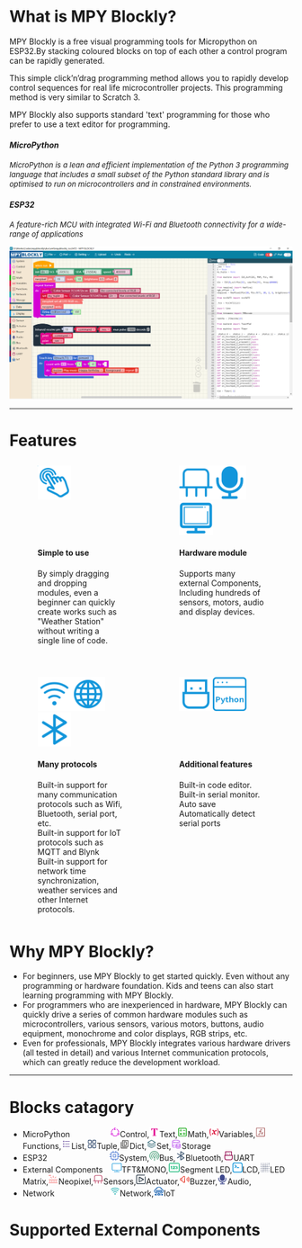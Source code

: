 <style>
.divTable{
	display: table;
	width: 100%;
  border: 0px;
}
.divTableRow {
	display: table-row;
  border: 0px;
}

.divTableCell, .divTableHead {
	border: 0px;
	display: table-cell;
	padding: 10px 50px;
  width:50%;
}

</style>

# What is MPY Blockly?
MPY Blockly is a free visual  programming tools for Micropython on ESP32.By stacking coloured blocks on top of each other a control program can be rapidly generated. 

This simple click’n’drag programming method allows you to rapidly develop control sequences for real life microcontroller projects. This programming method is very similar to Scratch 3.

MPY Blockly also supports standard  'text' programming for those who prefer to use a text editor for programming. 

#### *MicroPython*
*<font size=2>MicroPython is a lean and efficient implementation of the Python 3 programming language that includes a small subset of the Python standard library and is optimised to run on microcontrollers and in constrained environments.</font>*

#### *ESP32*
*<font size=2>A feature-rich MCU with integrated Wi-Fi and Bluetooth connectivity for a wide-range of applications</font>*

<img src="./assets/screenshot1.png"/>

----
# Features

<div class="divTable" style="width: 100%;" >
<div class="divTableBody">
<div class="divTableRow">
<div class="divTableCell"><img src="./assets/fi1.png" width="60"></div>
<div class="divTableCell"><img src="./assets/fi2_1.png" width="60"><img src="./assets/fi2_2.png" width="60"><img src="./assets/fi2_3.png" width="60"></div>
</div>
<div class="divTableRow">
<div class="divTableCell"><strong>Simple to use</strong></div>
<div class="divTableCell"><strong>Hardware module</strong></div>
</div>
<div class="divTableRow">
<div class="divTableCell">By simply dragging and dropping modules, even a beginner can quickly create works such as "Weather Station" without writing a single line of code.</div>
<div class="divTableCell">Supports many external Components, Including hundreds of  sensors, motors, audio and display devices.</div>
</div>
<div class="divTableRow">
<div class="divTableCell">&nbsp;</div>
<div class="divTableCell">&nbsp;</div>
</div>
<div class="divTableRow">
<div class="divTableCell"><img src="./assets/fi3_1.png" width="60"><img src="./assets/fi3_2.png" width="60"><img src="./assets/fi3_3.png" width="60"></div>
<div class="divTableCell"><img src="./assets/fi4_1.png" width="60"><img src="./assets/fi4_2.png" width="60"></div>
</div>
<div class="divTableRow">
<div class="divTableCell"><strong>Many protocols</strong></div>
<div class="divTableCell"><strong>Additional features</strong></div>
</div>
<div class="divTableRow">
<div class="divTableCell">Built-in support for many communication protocols such as Wifi, Bluetooth, serial port, etc. <br/>Built-in support for IoT protocols such as MQTT and Blynk<br/> Built-in support for network time synchronization, weather services and other Internet protocols.
</div>
<div class="divTableCell">Built-in code editor.<br/> Built-in serial monitor.<br/>Auto save<br/>Automatically detect serial ports
</div>
</div>
</div>
</div>

# Why MPY Blockly?
- For beginners, use MPY Blockly to get started quickly. Even without any programming or hardware foundation. Kids and teens can also start learning programming with MPY Blockly.
- For programmers who are inexperienced in hardware, MPY Blockly can quickly drive a series of common hardware modules such as microcontrollers, various sensors, various motors, buttons, audio equipment, monochrome and color displays, RGB  strips, etc.
- Even for professionals, MPY Blockly integrates various hardware drivers (all tested in detail) and various Internet communication protocols, which can greatly reduce the development workload.

----
# Blocks catagory
- MicroPython&nbsp;&nbsp;&nbsp;&nbsp;&nbsp;&nbsp;&nbsp;&nbsp;&nbsp;&nbsp;&nbsp;&nbsp;&nbsp;&nbsp;&nbsp; &nbsp;&nbsp;<img src="./assets/icons/catControl.png">Control,<img src="./assets/icons/catText.png">Text,<img src="./assets/icons/catMath.png">Math,<img src="./assets/icons/catVar.png">Variables,<img src="./assets/icons/catFun.png">Functions,<img src="./assets/icons/catList.png">List,<img src="./assets/icons/catTuple.png">Tuple,<img src="./assets/icons/catDict.png">Dict,<img src="./assets/icons/catSet.png">Set,<img src="./assets/icons/catFileDb.png">Storage
- ESP32&nbsp;&nbsp;&nbsp;&nbsp;&nbsp;&nbsp;&nbsp;&nbsp;&nbsp;&nbsp;&nbsp;&nbsp;&nbsp;&nbsp;&nbsp;&nbsp;&nbsp;&nbsp;&nbsp;&nbsp;&nbsp;&nbsp;&nbsp;&nbsp;&nbsp; &nbsp;&nbsp;<img src="./assets/icons/catMcu.png">System,<img src="./assets/icons/catCommunite.png">Bus,<img src="./assets/icons/catBLE.png">Bluetooth,<img src="./assets/icons/catUart.png">UART
- External Components&nbsp;&nbsp;&nbsp; <img src="./assets/icons/catDispTFT.png">TFT&MONO,<img src="./assets/icons/catSegment.png">Segment LED,<img src="./assets/icon/../icons/catDispBlackWhite.png">LCD,<img src="./assets/icons/catMatrix.png">LED Matrix,<img src="./assets/icons/catNeopixel.png">Neopixel,<img src="./assets/icons/catSensor.png">Sensors,<img src="./assets/icons/catActuator.png">Actuator,<img src="./assets/icons/catMusic.png">Buzzer,<img src="./assets/icons/catAudio.png">Audio,
- Network&nbsp;&nbsp;&nbsp;&nbsp;&nbsp;&nbsp;&nbsp;&nbsp;&nbsp;&nbsp;&nbsp;&nbsp;&nbsp;&nbsp;&nbsp;&nbsp;&nbsp;&nbsp;&nbsp;&nbsp;&nbsp;&nbsp; &nbsp;&nbsp;<img src="./assets/icons/catNetwork.png">Network,<img src="./assets/icons/catIoT.png">IoT


# Supported External Components
